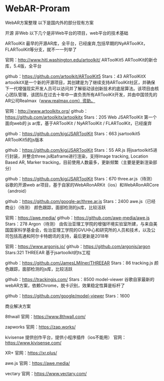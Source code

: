 # WebAR-Proram
WebAR方案整理
以下是国内外的部分现有方案

开源
非Web
以下几个是非Web平台的项目，web平台的技术基础

ARToolKit
最早的开源AR库，全平台，已经废弃,包括早期的NyARToolKit，FLARToolKit等分支，就不一一列举了

官网：http://www.hitl.washington.edu/artoolkit/
ARToolKit5
ARToolKit的新仓库，5.4版，全平台

github：https://github.com/artoolkit/ARToolKit5 Stars：43
ARToolKitX
artoolkitX是一个新的开源项目，其创建是为了继续支持ARToolKit社区，并确保下一代增强现实开发人员可以访问并了解驱动该创新技术的底层算法。该项目由核心团队管理，该团队在过去十年中一直负责所有ARToolKit开发，并由中国领先的AR公司Realmax（www.realmax.com）资助。

官网：http://www.artoolkitx.org/
github：https://github.com/artoolkitx/artoolkitx Stars：205
Web
JSARToolKit
第一个面向web的 js ar库，基于ARToolKit / NyARToolKit / FLARToolKit，已经废弃

github：https://github.com/kig/JSARToolKit Stars：663
jsartoolkit5
ARToolKit5的js版本

github：https://github.com/kig/JSARToolKit Stars：55
AR.js
将jsartoolkit5进行封装，并整合three.js和aframe进行渲染，支持Image tracking, Location Based AR, Marker tracking，目前使用人数最多，更新频繁（主要是更新渲染部分）

github：https://github.com/kig/JSARToolKit Stars：670
three.ar.js（待测）
谷歌的开源web ar项目，基于自家的WebARonARKit（ios）和WebARonARCore（android）

github：https://github.com/google-ar/three.ar.js Stars：2400
awe.js（已经商业）（待测）
颜色跟踪，面部检测的js库，比较活跃

官网：https://awe.media/
github：https://github.com/awe-media/awe.js Stars：278
Argon（待测）
由佐治亚理工学院的增强环境实验室所建，与来自美国国家科学基金会，佐治亚理工学院的GVU中心和研究所的人员和技术，以及公司包括高通和阿尔卡特朗讯的支持，最后更新是2018年

官网：https://www.argonjs.io/
github：https://github.com/argonjs/argon Stars:321
THREEAR
基于jsartoolkit的ts工程

github：https://github.com/JamesLMilner/THREEAR Stars：86
tracking.js
颜色跟踪，面部检测的js库，比较活跃

github：https://trackingjs.com/ Stars：8500
model-viewer
谷歌自家最新的webAR方案，依赖Chrome，脱卡识别，效果稳定性算是标杆了

github：https://github.com/google/model-viewer Stars：1600



商业解决方案


8thwall
官网：https://www.8thwall.com/

zapworks
官网：https://zap.works/

kivisense
提供创作平台，提供小程序插件（ios不能用）
官网：https://www.kivisense.com/

XR+
官网：https://xr.plus/

awe.js
官网：https://awe.media/

vectary
官网：https://www.vectary.com/
